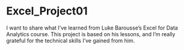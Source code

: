 # Excel_Project01
I want to share what I’ve learned from Luke Barousse’s Excel for Data Analytics course. This project is based on his lessons, and I’m really grateful for the technical skills I’ve gained from him.
